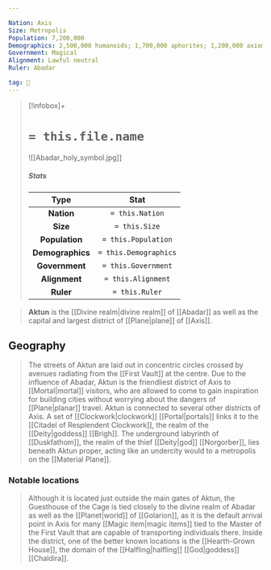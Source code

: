 ```yaml
---

Nation: Axis
Size: Metropolis
Population: 7,200,000
Demographics: 2,500,000 humanoids; 1,700,000 aphorites; 1,200,000 axiomites; 750,000 inevitables; 500,000 mercanes; 550,000 others
Government: Magical
Alignment: Lawful neutral
Ruler: Abadar

tag: 🌃
---
```


> [!infobox]+
> #  `= this.file.name`
> ![[Abadar_holy_symbol.jpg]]
> ##### Stats
> Type | Stat |
> :---:|:---:|
> **Nation** | `= this.Nation` |
> **Size** | `= this.Size` |
> **Population** | `= this.Population` |
> **Demographics** | `= this.Demographics` |
> **Government** | `= this.Government` |
> **Alignment** | `= this.Alignment` |
> **Ruler** | `= this.Ruler` |



> **Aktun** is the [[Divine realm|divine realm]] of [[Abadar]] as well as the capital and largest district of [[Plane|plane]] of [[Axis]].


## Geography

> The streets of Aktun are laid out in concentric circles crossed by avenues radiating from the [[First Vault]] at the centre. Due to the influence of Abadar, Aktun is the friendliest district of Axis to [[Mortal|mortal]] visitors, who are allowed to come to gain inspiration for building cities without worrying about the dangers of [[Plane|planar]] travel.
> Aktun is connected to several other districts of Axis. A set of [[Clockwork|clockwork]] [[Portal|portals]] links it to the [[Citadel of Resplendent Clockwork]], the realm of the [[Deity|goddess]] [[Brigh]]. The underground labyrinth of [[Duskfathom]], the realm of the thief [[Deity|god]] [[Norgorber]], lies beneath Aktun proper, acting like an undercity would to a metropolis on the [[Material Plane]].


### Notable locations

> Although it is located just outside the main gates of Aktun, the Guesthouse of the Cage is tied closely to the divine realm of Abadar as well as the [[Planet|world]] of [[Golarion]], as it is the default arrival point in Axis for many [[Magic item|magic items]] tied to the Master of the First Vault that are capable of transporting individuals there. Inside the district, one of the better known locations is the [[Hearth-Grown House]], the domain of the [[Halfling|halfling]] [[God|goddess]] [[Chaldira]].








